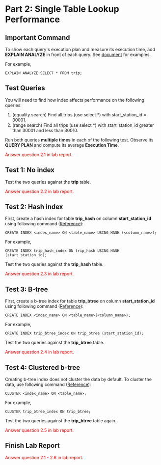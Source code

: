 # Part 2: Single Table Lookup Performance

## Important Command

To show each query's execution plan and measure its execution time, add **EXPLAIN ANALYZE** in front of each query. See [document](https://www.postgresql.org/docs/current/sql-explain.html) for examples. 

For example, 
<pre><code>EXPLAIN ANALYZE SELECT * FROM trip;</code></pre>

## Test Queries
You will need to find how index affects performance on the following queries:

1. (equality search) Find all trips (use select *) with start_station_id = 30001.
2. (range search) Find all trips (use select *) with start_station_id greater than 30001 and less than 30010.

Run both queries **multiple times** in each of the following test. Observe its **QUERY PLAN** and compute its average **Execution Time**.

<span style="color: red;">Answer question 2.1 in lab report.</span>

## Test 1: No index

Test the two queries against the **trip** table. 

<span style="color: red;">Answer question 2.2 in lab report.</span>

## Test 2: Hash index

First, create a hash index for table **trip_hash** on column **start_station_id** using following command ([Reference](https://www.postgresql.org/docs/current/indexes-types.html)):

<pre><code>CREATE INDEX &#60;index_name&#62; ON &#60;table_name&#62; USING HASH (&#60;column_name&#62;);</code></pre>

For example,
<pre><code>CREATE INDEX trip_hash_index ON trip_hash USING HASH (start_station_id);</code></pre>

Test the two queries against the **trip_hash** table.

<span style="color: red;">Answer question 2.3 in lab report.</span>

## Test 3: B-tree

First, create a b-tree index for table **trip_btree** on column **start_station_id** using following command ([Reference](https://www.postgresql.org/docs/current/sql-createindex.html)):

<pre><code>CREATE INDEX &#60;index_name&#62; ON &#60;table_name&#62;(&#60;column_name&#62;);</code></pre>

For example,
<pre><code>CREATE INDEX trip_btree_index ON trip_btree (start_station_id);</code></pre>

Test the two queries against the **trip_btree** table.

<span style="color: red;">Answer question 2.4 in lab report.</span>


## Test 4: Clustered b-tree

Creating b-tree index does not cluster the data by default. To cluster the data, use following command ([Reference](https://www.postgresql.org/docs/14/sql-cluster.html)):

<pre><code>CLUSTER &#60;index_name&#62; ON &#60;table_name&#62;;</code></pre>

For example,
<pre><code>CLUSTER trip_btree_index ON trip_btree;</code></pre>

Test the two queries against the **trip_btree** table again.

<span style="color: red;">Answer question 2.5 in lab report.</span>

## Finish Lab Report
<span style="color: red;">Answer question 2.1 - 2.6 in lab report.</span>